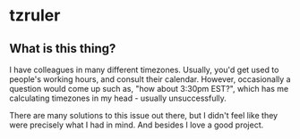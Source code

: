 # tzruler

## What is this thing?

I have colleagues in many different timezones. Usually, you'd get used to people's working hours, and consult their calendar. However, occasionally a question would come up such as, "how about 3:30pm EST?", which has me calculating timezones in my head - usually unsuccessfully.

There are many solutions to this issue out there, but I didn't feel like they were precisely what I had in mind. And besides I love a good project.
